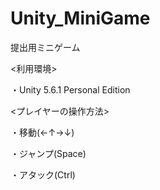 # Unity_MiniGame
提出用ミニゲーム

<利用環境>

・Unity 5.6.1 Personal Edition


<プレイヤーの操作方法>

・移動(←↑→↓)

・ジャンプ(Space)

・アタック(Ctrl)
